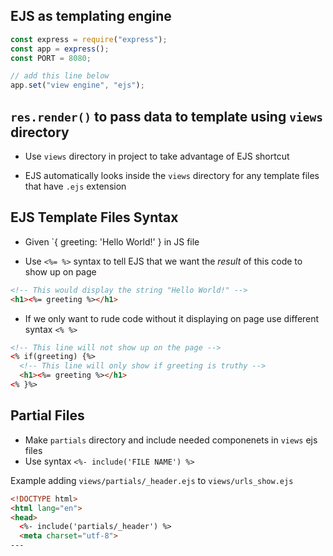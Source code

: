 ## EJS as templating engine
```javascript
const express = require("express");
const app = express();
const PORT = 8080;

// add this line below
app.set("view engine", "ejs");
```

## `res.render()` to pass data to template using `views` directory

* Use `views` directory in project to take advantage of EJS shortcut

* EJS automatically looks inside the `views` directory for any template files that have `.ejs` extension

## EJS Template Files Syntax

* Given `{ greeting: 'Hello World!' } in JS file

* Use `<%= %>` syntax to tell EJS that we want the *result* of this code to show up on page

```html
<!-- This would display the string "Hello World!" -->
<h1><%= greeting %></h1>
```

* If we only want to rude code without it displaying on page use different syntax `<% %>`

```html
<!-- This line will not show up on the page -->
<% if(greeting) {%>
  <!-- This line will only show if greeting is truthy -->
  <h1><%= greeting %></h1>
<% }%>

```

## Partial Files

* Make `partials` directory and include needed componenets in `views` ejs files
* Use syntax  `<%- include('FILE NAME') %>`

Example adding `views/partials/_header.ejs` to `views/urls_show.ejs`
```html
<!DOCTYPE html>
<html lang="en">
<head>
  <%- include('partials/_header') %>
  <meta charset="utf-8">
---
```
